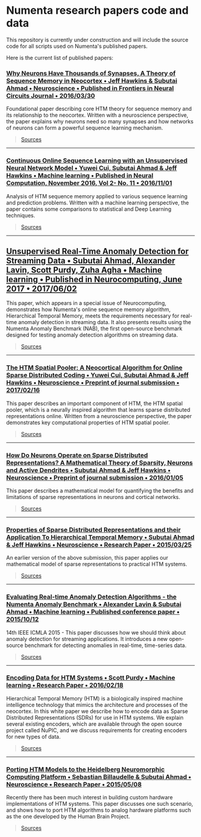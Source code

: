 # Numenta research papers code and data
This repository is currently under construction and will include the source code for all scripts used on Numenta's published papers. 

Here is the current list of published papers:

### [Why Neurons Have Thousands of Synapses, A Theory of Sequence Memory in Neocortex • Jeff Hawkins & Subutai Ahmad • Neuroscience • Published in Frontiers in Neural Circuits Journal • 2016/03/30][9]
Foundational paper describing core HTM theory for sequence memory and its relationship to the neocortex. Written with a neuroscience perspective, the paper explains why neurons need so many synapses and how networks of neurons can form a powerful sequence learning mechanism.
> [Sources][9_src]
---
### [Continuous Online Sequence Learning with an Unsupervised Neural Network Model • Yuwei Cui, Subutai Ahmad & Jeff Hawkins • Machine learning • Published in Neural Computation, November 2016, Vol 2- No. 11 • 2016/11/01][8]
Analysis of HTM sequence memory applied to various sequence learning and prediction problems. Written with a machine learning perspective, the paper contains some comparisons to statistical and Deep Learning techniques.
> [Sources][8_src]
---
## [Unsupervised Real-Time Anomaly Detection for Streaming Data • Subutai Ahmad, Alexander Lavin, Scott Purdy, Zuha Agha • Machine learning • Published in Neurocomputing, June 2017 • 2017/06/02][7]
This paper, which appears in a special issue of Neurocomputing, demonstrates how Numenta's online sequence memory algorithm, Hierarchical Temporal Memory, meets the requirements necessary for real-time anomaly detection in streaming data. It also presents results using the Numenta Anomaly Benchmark (NAB), the first open-source benchmark designed for testing anomaly detection algorithms on streaming data.
> [Sources][7_src]
---
### [The HTM Spatial Pooler: A Neocortical Algorithm for Online Sparse Distributed Coding • Yuwei Cui, Subutai Ahmad & Jeff Hawkins • Neuroscience • Preprint of journal submission • 2017/02/16][6]
This paper describes an important component of HTM, the HTM spatial pooler, which is a neurally inspired algorithm that learns sparse distributed representations online. Written from a neuroscience perspective, the paper demonstrates key computational properties of HTM spatial pooler.
> [Sources][6_src]
---
### [How Do Neurons Operate on Sparse Distributed Representations? A Mathematical Theory of Sparsity, Neurons and Active Dendrites • Subutai Ahmad & Jeff Hawkins • Neuroscience • Preprint of journal submission • 2016/01/05][5]
This paper describes a mathematical model for quantifying the benefits and limitations of sparse representations in neurons and cortical networks.
> [Sources][5_src]
---
### [Properties of Sparse Distributed Representations and their Application To Hierarchical Temporal Memory • Subutai Ahmad & Jeff Hawkins • Neuroscience • Research Paper • 2015/03/25][4]
An earlier version of the above submission, this paper applies our mathematical model of sparse representations to practical HTM systems.
> [Sources][4_src]
---
### [Evaluating Real-time Anomaly Detection Algorithms - the Numenta Anomaly Benchmark • Alexander Lavin & Subutai Ahmad • Machine learning • Published conference paper • 2015/10/12][3]
14th IEEE ICMLA 2015 - This paper discusses how we should think about anomaly detection for streaming applications. It introduces a new open-source benchmark for detecting anomalies in real-time, time-series data.
> [Sources][3_src]
---
### [Encoding Data for HTM Systems • Scott Purdy • Machine learning • Research Paper • 2016/02/18][2]
Hierarchical Temporal Memory (HTM) is a biologically inspired machine intelligence technology that mimics the architecture and processes of the neocortex. In this white paper we describe how to encode data as Sparse Distributed Representations (SDRs) for use in HTM systems. We explain several existing encoders, which are available through the open source project called NuPIC, and we discuss requirements for creating encoders for new types of data.
> [Sources][2_src]
---
### [Porting HTM Models to the Heidelberg Neuromorphic Computing Platform • Sebastian Billaudelle & Subutai Ahmad • Neuroscience • Research Paper • 2015/05/08][1]
Recently there has been much interest in building custom hardware implementations of HTM systems. This paper discusses one such scenario, and shows how to port HTM algorithms to analog hardware platforms such as the one developed by the Human Brain Project.
> [Sources][1_src]



[1]: https://arxiv.org/abs/1505.02142
[1_src]: arxiv/porting_htm_models_to_the_heidelberg_neuromorphic_computing_platform
[2]: https://arxiv.org/abs/1602.05925
[2_src]: arxiv/encoding_data_for_htm_systems
[3]: https://arxiv.org/abs/1510.03336
[3_src]: arxiv/evaluating_real_time_anomaly_detection_algorithms
[4]: https://arxiv.org/abs/1503.07469
[4_src]: arxiv/properties_of_sparse_distributed_representations_and_their_application_to_hierarchical_temporal_memory
[5]: https://arxiv.org/abs/1601.00720
[5_src]: arxiv/how_do_neurons_operate_on_sparse_distributed_representations
[6]: http://www.biorxiv.org/content/early/2017/02/16/085035
[6_src]: biorxiv/the_htm_spatial_pooler
[7]: http://www.sciencedirect.com/science/article/pii/s0925231217309864
[7_src]: neurocomputing/unsupervised_real_time_anomaly_detection_for_streaming_data
[8]: http://www.mitpressjournals.org/doi/abs/10.1162/neco_a_00893#.wcej8ueri18
[8_src]: neural_computation/continuous_online_sequence_learning_with_an_unsupervised_neural_network_model
[9]: http://journal.frontiersin.org/article/10.3389/fncir.2016.00023/full
[9_src]: frontiers/why_neurons_have_thousands_of_synapses


